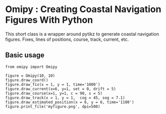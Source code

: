 # Omipy : Creating Coastal Navigation Figures With Python
This short class is a wrapper around pytikz to generate coastal navigation figures. Fixes, lines of positions, course, track, current, etc. 

## Basic usage
```
from omipy import Omipy

figure = Omipy(10, 10)
figure.draw_coord()
figure.draw_fix(x = 1, y = 1, time='1000')
figure.draw_current(x=6, y=1, set = 0, drift = 5)
figure.draw_course(x=1, y=1, c = 90, s = 5)
figure.draw_track(x = 1, y = 1,  cog = 45, sog = 7.1)
figure.draw_estimated_position(x = 6, y = 6, time='1100')
figure.print_file('myfigure.png', dpi=500)
```
